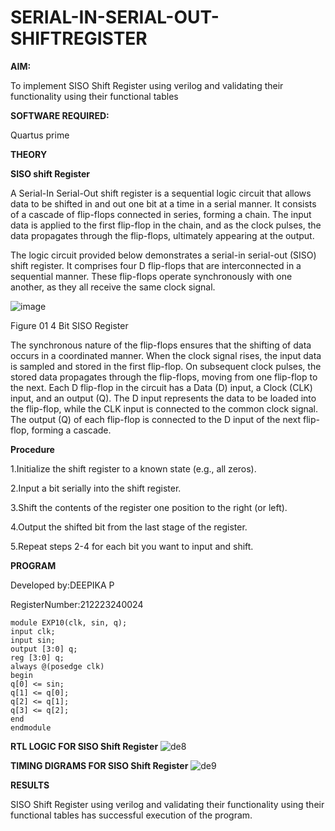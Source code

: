 # SERIAL-IN-SERIAL-OUT-SHIFTREGISTER

**AIM:**

To implement  SISO Shift Register using verilog and validating their functionality using their functional tables

**SOFTWARE REQUIRED:**

Quartus prime

**THEORY**

**SISO shift Register**

A Serial-In Serial-Out shift register is a sequential logic circuit that allows data to be shifted in and out one bit at a time in a serial manner. It consists of a cascade of flip-flops connected in series, forming a chain. The input data is applied to the first flip-flop in the chain, and as the clock pulses, the data propagates through the flip-flops, ultimately appearing at the output.

The logic circuit provided below demonstrates a serial-in serial-out (SISO) shift register. It comprises four D flip-flops that are interconnected in a sequential manner. These flip-flops operate synchronously with one another, as they all receive the same clock signal.

![image](https://github.com/naavaneetha/SERIAL-IN-SERIAL-OUT-SHIFTREGISTER/assets/154305477/e81c4072-37f9-46c6-8145-566764b74c3a)

Figure 01 4 Bit SISO Register

The synchronous nature of the flip-flops ensures that the shifting of data occurs in a coordinated manner. When the clock signal rises, the input data is sampled and stored in the first flip-flop. On subsequent clock pulses, the stored data propagates through the flip-flops, moving from one flip-flop to the next.
Each D flip-flop in the circuit has a Data (D) input, a Clock (CLK) input, and an output (Q). The D input represents the data to be loaded into the flip-flop, while the CLK input is connected to the common clock signal. The output (Q) of each flip-flop is connected to the D input of the next flip-flop, forming a cascade.

**Procedure**

1.Initialize the shift register to a known state (e.g., all zeros).

2.Input a bit serially into the shift register. 

3.Shift the contents of the register one position to the right (or left).

4.Output the shifted bit from the last stage of the register.

5.Repeat steps 2-4 for each bit you want to input and shift.

**PROGRAM**

Developed by:DEEPIKA P

RegisterNumber:212223240024
```
module EXP10(clk, sin, q);
input clk;
input sin;
output [3:0] q;
reg [3:0] q;
always @(posedge clk)
begin
q[0] <= sin;
q[1] <= q[0];
q[2] <= q[1];
q[3] <= q[2];
end
endmodule
```
**RTL LOGIC FOR SISO Shift Register**
![de8](https://github.com/23002776/SERIAL-IN-SERIAL-OUT-SHIFTREGISTER/assets/145742657/7d41b8b4-f65e-4d17-8dbd-96dbaf7264dc)

**TIMING DIGRAMS FOR SISO Shift Register**
![de9](https://github.com/23002776/SERIAL-IN-SERIAL-OUT-SHIFTREGISTER/assets/145742657/7d33723b-4ce9-4e22-88bd-f021ea47c087)

**RESULTS**

SISO Shift Register using verilog and validating their functionality using their functional tables has successful execution of the program.


